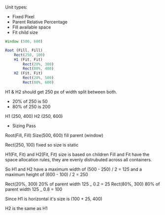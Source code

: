 Unit types:

- Fixed Pixel
- Parent Relative Percentage
- Fill available space
- Fit child size

```js
Window (500, 600)

Root (Fill, Fill)
    Rect(250, 100)
    H1 (Fit, Fit)
        Rect(20%, 300)
        Rect(80%, 400)
    H2 (Fit, Fit)
        Rect(20%, 500)
        Rect(80%, 600)
```

H1 & H2 should get 250 px of width split between both.

- 20% of 250 is 50
- 80% of 250 is 200

H1 (250, 400)
H2 (250, 600)

- Sizing Pass

Root(Fill, Fill)
Size(500, 600) fill parent (window)

Rect(250, 100) fixed so size is static

H1(Fit, Fit) and H2(Fit, Fit) size is based on children
Fill and Fit have the space allocation rules, they are evenly distrubuted across all containers.

<!-- This doesn't really make sense...  -->

So H1 and H2 have a maximum width of (500 - 250) / 2 = 125
and a maximum height of (600 - 100) / 2 = 250

Rect(20%, 300) 20% of parent width 125 _ 0.2 = 25
Rect(80%, 300) 80% of parent width 125 _ 0.8 = 100

Since H1 is horizontal it's size is (100 + 25, 400)

H2 is the same as H1

